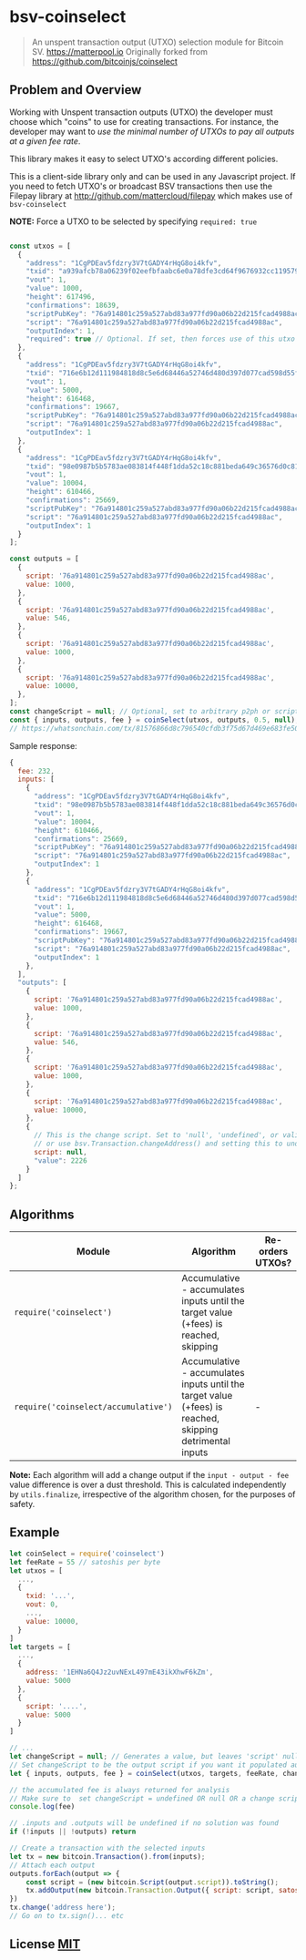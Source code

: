 # bsv-coinselect
> An unspent transaction output (UTXO) selection module for Bitcoin SV.
> https://matterpool.io
> Originally forked from https://github.com/bitcoinjs/coinselect

## Problem and Overview

Working with Unspent transaction outputs (UTXO) the developer must choose which "coins" to use for creating transactions.
For instance, the developer may want to *use the minimal number of UTXOs to pay all outputs at a given fee rate*.

This library makes it easy to select UTXO's according different policies.

This is a client-side library only and can be used in any Javascript project. If you need to fetch UTXO's or broadcast BSV transactions then use the Filepay library at http://github.com/mattercloud/filepay which makes use of `bsv-coinselect`

**NOTE:** Force a UTXO to be selected by specifying `required: true`

```javascript

const utxos = [
  {
    "address": "1CgPDEav5fdzry3V7tGADY4rHqG8oi4kfv",
    "txid": "a939afcb78a06239f02eefbfaabc6e0a78dfe3cd64f9676932cc1195796fa42f",
    "vout": 1,
    "value": 1000,
    "height": 617496,
    "confirmations": 18639,
    "scriptPubKey": "76a914801c259a527abd83a977fd90a06b22d215fcad4988ac",
    "script": "76a914801c259a527abd83a977fd90a06b22d215fcad4988ac",
    "outputIndex": 1,
    "required": true // Optional. If set, then forces use of this utxo
  },
  {
    "address": "1CgPDEav5fdzry3V7tGADY4rHqG8oi4kfv",
    "txid": "716e6b12d111984818d8c5e6d68446a52746d480d397d077cad598d55f059a65",
    "vout": 1,
    "value": 5000,
    "height": 616468,
    "confirmations": 19667,
    "scriptPubKey": "76a914801c259a527abd83a977fd90a06b22d215fcad4988ac",
    "script": "76a914801c259a527abd83a977fd90a06b22d215fcad4988ac",
    "outputIndex": 1
  },
  {
    "address": "1CgPDEav5fdzry3V7tGADY4rHqG8oi4kfv",
    "txid": "98e0987b5b5783ae083814f448f1dda52c18c881beda649c36576d0c81ee31f9",
    "vout": 1,
    "value": 10004,
    "height": 610466,
    "confirmations": 25669,
    "scriptPubKey": "76a914801c259a527abd83a977fd90a06b22d215fcad4988ac",
    "script": "76a914801c259a527abd83a977fd90a06b22d215fcad4988ac",
    "outputIndex": 1
  }
];

const outputs = [
  {
    script: '76a914801c259a527abd83a977fd90a06b22d215fcad4988ac',
    value: 1000,
  },
  {
    script: '76a914801c259a527abd83a977fd90a06b22d215fcad4988ac',
    value: 546,
  },
  {
    script: '76a914801c259a527abd83a977fd90a06b22d215fcad4988ac',
    value: 1000,
  },
  {
    script: '76a914801c259a527abd83a977fd90a06b22d215fcad4988ac',
    value: 10000,
  },
];
const changeScript = null; // Optional, set to arbitrary p2ph or script. Ex: '76a914801c259a527abd83a977fd90a06b22d215fcad4988ac'
const { inputs, outputs, fee } = coinSelect(utxos, outputs, 0.5, null);
// https://whatsonchain.com/tx/81576866d8c796540cfdb3f75d67d469e683fe506a0676eb2e9f9ee1876b7e1d
```

Sample response:

```javascript
{
  fee: 232,
  inputs: [
    {
      "address": "1CgPDEav5fdzry3V7tGADY4rHqG8oi4kfv",
      "txid": "98e0987b5b5783ae083814f448f1dda52c18c881beda649c36576d0c81ee31f9",
      "vout": 1,
      "value": 10004,
      "height": 610466,
      "confirmations": 25669,
      "scriptPubKey": "76a914801c259a527abd83a977fd90a06b22d215fcad4988ac",
      "script": "76a914801c259a527abd83a977fd90a06b22d215fcad4988ac",
      "outputIndex": 1
    },
    {
      "address": "1CgPDEav5fdzry3V7tGADY4rHqG8oi4kfv",
      "txid": "716e6b12d111984818d8c5e6d68446a52746d480d397d077cad598d55f059a65",
      "vout": 1,
      "value": 5000,
      "height": 616468,
      "confirmations": 19667,
      "scriptPubKey": "76a914801c259a527abd83a977fd90a06b22d215fcad4988ac",
      "script": "76a914801c259a527abd83a977fd90a06b22d215fcad4988ac",
      "outputIndex": 1
    },
  ],
  "outputs": [
    {
      script: '76a914801c259a527abd83a977fd90a06b22d215fcad4988ac',
      value: 1000,
    },
    {
      script: '76a914801c259a527abd83a977fd90a06b22d215fcad4988ac',
      value: 546,
    },
    {
      script: '76a914801c259a527abd83a977fd90a06b22d215fcad4988ac',
      value: 1000,
    },
    {
      script: '76a914801c259a527abd83a977fd90a06b22d215fcad4988ac',
      value: 10000,
    },
    {
      // This is the change script. Set to 'null', 'undefined', or valid script
      // or use bsv.Transaction.changeAddress() and setting this to undefined
      script: null,
      "value": 2226
    }
  ]
};

```

## Algorithms
Module | Algorithm | Re-orders UTXOs?
-|-|-
`require('coinselect')` | Accumulative - accumulates inputs until the target value (+fees) is reached, skipping
`require('coinselect/accumulative')` | Accumulative - accumulates inputs until the target value (+fees) is reached, skipping detrimental inputs | -

**Note:** Each algorithm will add a change output if the `input - output - fee` value difference is over a dust threshold.
This is calculated independently by `utils.finalize`, irrespective of the algorithm chosen, for the purposes of safety.

## Example

``` javascript
let coinSelect = require('coinselect')
let feeRate = 55 // satoshis per byte
let utxos = [
  ...,
  {
    txid: '...',
    vout: 0,
    ...,
    value: 10000,
  }
]
let targets = [
  ...,
  {
    address: '1EHNa6Q4Jz2uvNExL497mE43ikXhwF6kZm',
    value: 5000
  },
  {
    script: '....',
    value: 5000
  }
]

// ...
let changeScript = null; // Generates a value, but leaves 'script' null.
// Set changeScript to be the output script if you want it populated automatically
let { inputs, outputs, fee } = coinSelect(utxos, targets, feeRate, changeScript, options)

// the accumulated fee is always returned for analysis
// Make sure to  set changeScript = undefined OR null OR a change script.
console.log(fee)

// .inputs and .outputs will be undefined if no solution was found
if (!inputs || !outputs) return

// Create a transaction with the selected inputs
let tx = new bitcoin.Transaction().from(inputs);
// Attach each output
outputs.forEach(output => {
    const script = (new bitcoin.Script(output.script)).toString();
    tx.addOutput(new bitcoin.Transaction.Output({ script: script, satoshis: output.value }));
})
tx.change('address here');
// Go on to tx.sign()... etc
```


## License [MIT](LICENSE)
